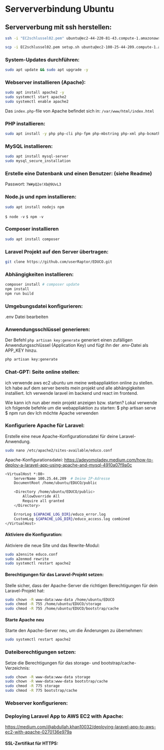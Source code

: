 # Serververbindung Ubuntu

## Serververbung mit ssh herstellen:
```bash
ssh -i "EC2schlussel02.pem" ubuntu@ec2-44-220-81-43.compute-1.amazonaws.com

scp -i EC2schlussel02.pem setup.sh ubuntu@ec2-100-25-44-209.compute-1.amazonaws.com:/home/ubuntu
```


### System-Updates durchführen:
```bash
sudo apt update && sudo apt upgrade -y
```

### Webserver installieren (Apache):
```bash
sudo apt install apache2 -y
sudo systemctl start apache2
sudo systemctl enable apache2
```
Das `index.php`-file von Apache befindet sich in: `/var/www/html/index.html`


### PHP installieren:
```bash
sudo apt install -y php php-cli php-fpm php-mbstring php-xml php-bcmath php-json php-mysql php-zip
```


### MySQL installieren:
```bash
sudo apt install mysql-server 
sudo mysql_secure_installation
```

### Erstelle eine Datenbank und einen Benutzer: (siehe Readme)
Passwort: `7W#pQ2e!Xb@9UvL3`

### Node.js und npm installieren:
```bash
sudo apt install nodejs npm
```
`$ node -v` `$ npm -v`

### Composer installieren
```bash
sudo apt install composer
```

### Laravel Projekt auf den Server übertragen:
```bash
git clone https://github.com/userRaptor/EDUCO.git
```


### Abhängigkeiten installieren:
```bash
composer install # composer update
npm install
npm run build
```

### Umgebungsdatei konfigurieren:
.env Datei bearbeiten


### Anwendungsschlüssel generieren:
Der Befehl `php artisan key:generate` generiert einen zufälligen Anwendungsschlüssel (Application Key) und fügt ihn der .env-Datei als APP_KEY hinzu. 
```bash
php artisan key:generate
```

### Chat-GPT: Seite online stellen:
ich verwende aws ec2 ubuntu um meine webappliaktion online zu stellen.
Ich habe auf dem server bereits mein projekt und alle abhängigkeiten installiert.
Ich verwende laravel im backend und react im frontend.

Wie kann ich nun aber mein projekt anzeigen bzw. starten?
Lokal verwende ich folgende befehle um die webappliaktion zu starten:
$ php artisan serve
$ npm run dev
Ich möchte Apache verwenden



### Konfiguriere Apache für Laravel:
Erstelle eine neue Apache-Konfigurationsdatei für deine Laravel-Anwendung. 
```bash
sudo nano /etc/apache2/sites-available/educo.conf
```

Apache-Konfigurationsdatei:
https://adeyomoladev.medium.com/how-to-deploy-a-laravel-app-using-apache-and-mysql-4910a07f9a0c

```bash
<VirtualHost *:80>
    ServerName 100.25.44.209  # Deine IP-Adresse
    DocumentRoot /home/ubuntu/EDUCO/public

    <Directory /home/ubuntu/EDUCO/public>
        AllowOverride All
        Require all granted
    </Directory>

    ErrorLog ${APACHE_LOG_DIR}/educo_error.log
    CustomLog ${APACHE_LOG_DIR}/educo_access.log combined
</VirtualHost>

```
#### Aktiviere die Konfiguration:
Aktiviere die neue Site und das Rewrite-Modul:
```bash
sudo a2ensite educo.conf
sudo a2enmod rewrite
sudo systemctl restart apache2
```

#### Berechtigungen für das Laravel-Projekt setzen:
Stelle sicher, dass der Apache-Server die richtigen Berechtigungen für dein Laravel-Projekt hat:
```bash
sudo chown -R www-data:www-data /home/ubuntu/EDUCO
sudo chmod -R 755 /home/ubuntu/EDUCO/storage
sudo chmod -R 755 /home/ubuntu/EDUCO/bootstrap/cache
```

#### Starte Apache neu
Starte den Apache-Server neu, um die Änderungen zu übernehmen:
```bash
sudo systemctl restart apache2
```




### Dateiberechtigungen setzen:
Setze die Berechtigungen für das storage- und bootstrap/cache-Verzeichnis:
```bash
sudo chown -R www-data:www-data storage
sudo chown -R www-data:www-data bootstrap/cache
sudo chmod -R 775 storage
sudo chmod -R 775 bootstrap/cache
```


### Webserver konfigurieren:

### Deploying Laravel App to AWS EC2 with Apache:
https://medium.com/@abdullah.khan10032/deploying-laravel-app-to-aws-ec2-with-apache-0270136e979a

#### SSL-Zertifikat für HTTPS:
